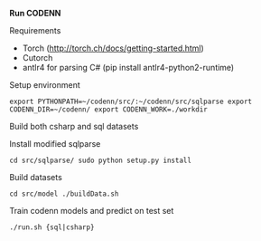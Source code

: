 

**Run CODENN**

Requirements

* Torch (http://torch.ch/docs/getting-started.html)
* Cutorch
* antlr4 for parsing C# (pip install antlr4-python2-runtime)

Setup environment

`export PYTHONPATH=~/codenn/src/:~/codenn/src/sqlparse
export CODENN_DIR=~/codenn/
export CODENN_WORK=./workdir`

Build both csharp and sql datasets

Install modified sqlparse

`cd src/sqlparse/
sudo python setup.py install`

Build datasets

`cd src/model
./buildData.sh`

Train codenn models and predict on test set

`./run.sh {sql|csharp}`
